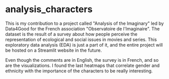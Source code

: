 # analysis_characters

This is my contribution to a project called "Analysis of the Imaginary" led by Data4Good for the French association "Observatoire de l'Imaginaire". The dataset is the result of a survey about how people perceive the representation of ecological and social issues in movies and series. This exploratory data analysis (EDA) is just a part of it, and the entire project will be hosted on a Streamlit website in the future.

Even though the comments are in English, the survey is in French, and so are the visualizations. I found the last heatmaps that correlate gender and ethnicity with the importance of the characters to be really interesting.
